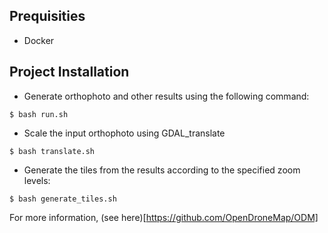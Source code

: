 ## Prequisities

- Docker

## Project Installation

- Generate orthophoto and other results using the following command:

```
$ bash run.sh
```

- Scale the input orthophoto using GDAL_translate

```
$ bash translate.sh
```

- Generate the tiles from the results according to the specified zoom levels:

```
$ bash generate_tiles.sh
```

For more information, (see here)[https://github.com/OpenDroneMap/ODM]
